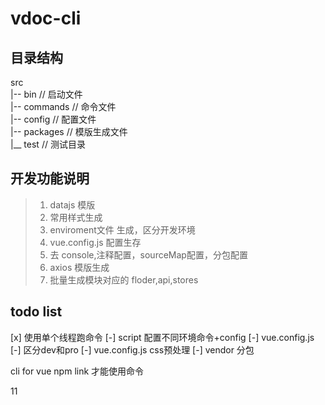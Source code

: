 # vdoc-cli

## 目录结构

src  
|-- bin      // 启动文件  
|-- commands // 命令文件  
|-- config   // 配置文件  
|-- packages // 模版生成文件  
|__ test     // 测试目录

## 开发功能说明

> 1. datajs 模版
> 2. 常用样式生成
> 3. enviroment文件 生成，区分开发环境
> 4. vue.config.js 配置生存
> 5. 去 console,注释配置，sourceMap配置，分包配置
> 6. axios 模版生成
> 7. 批量生成模块对应的 floder,api,stores

## todo list

[x] 使用单个线程跑命令 
[-] script 配置不同环境命令+config
[-] vue.config.js
[-] 区分dev和pro
[-] vue.config.js css预处理
[-] vendor 分包


cli for vue
npm link 才能使用命令

11
